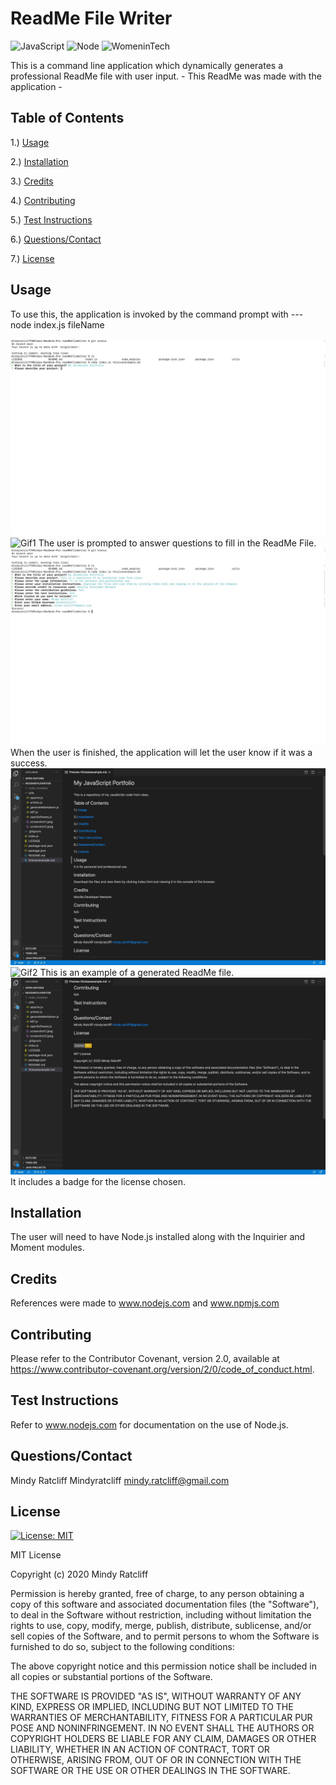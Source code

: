 # ReadMe File Writer
 
 ![JavaScript](https://img.shields.io/github/languages/top/Mindyratcliff/readMeFileWriter) ![Node](https://img.shields.io/badge/-nodejs-green) ![WomeninTech](https://img.shields.io/badge/womanmade-100%25-ff69b4)

 

This is a command line application which dynamically generates a professional ReadMe file with user input. - This ReadMe was made with the application - 

## Table of Contents
1.) [Usage](#usage)

2.) [Installation](#installation)

3.) [Credits](#credits)

4.) [Contributing](#contributing)

5.) [Test Instructions](#test-instructions)

6.) [Questions/Contact](#questions/contact)

7.) [License](#license)

## Usage
To use this, the application is invoked by the command prompt with --- node index.js fileName 

![ScreenShot1](https://github.com/Mindyratcliff/readMeFileWriter/blob/main/utils/screenshot1.jpeg)
![Gif1](https://github.com/Mindyratcliff/readMeFileWriter/blob/main/utils/videodemo1.gif)
The user is prompted to answer questions to fill in the ReadMe File.
![ScreenShot2](https://github.com/Mindyratcliff/readMeFileWriter/blob/main/utils/screenshot2.jpeg)
When the user is finished, the application will let the user know if it was a success.
![ExampleReadMe](https://github.com/Mindyratcliff/readMeFileWriter/blob/main/utils/examplereadme1.jpeg)
![Gif2](https://github.com/Mindyratcliff/readMeFileWriter/blob/main/utils/videodemo2.gif)
This is an example of a generated ReadMe file.
![ExampleReadMe2](https://github.com/Mindyratcliff/readMeFileWriter/blob/main/utils/examplereadme2.jpeg)
It includes a badge for the license chosen.


## Installation 
The user will need to have Node.js installed along with the Inquirier and Moment modules. 

## Credits
References were made to www.nodejs.com and www.npmjs.com

## Contributing 
Please refer to the Contributor Covenant, version 2.0, available at https://www.contributor-covenant.org/version/2/0/code_of_conduct.html.

## Test Instructions 
Refer to www.nodejs.com for documentation on the use of Node.js.

## Questions/Contact 
Mindy Ratcliff
Mindyratcliff
mindy.ratcliff@gmail.com

## License
[![License: MIT](https://img.shields.io/badge/License-MIT-yellow.svg)](https://opensource.org/licenses/MIT) 

MIT License

Copyright (c) 2020 Mindy Ratcliff

Permission is hereby granted, free of charge, to any person obtaining a copy
of this software and associated documentation files (the "Software"), to deal
in the Software without restriction, including without limitation the rights
to use, copy, modify, merge, publish, distribute, sublicense, and/or sell
copies of the Software, and to permit persons to whom the Software is
furnished to do so, subject to the following conditions:

The above copyright notice and this permission notice shall be included in all
copies or substantial portions of the Software.

THE SOFTWARE IS PROVIDED "AS IS", WITHOUT WARRANTY OF ANY KIND, EXPRESS OR
IMPLIED, INCLUDING BUT NOT LIMITED TO THE WARRANTIES OF MERCHANTABILITY,
FITNESS FOR A PARTICULAR PUR
POSE AND NONINFRINGEMENT. IN NO EVENT SHALL THE
AUTHORS OR COPYRIGHT HOLDERS BE LIABLE FOR ANY CLAIM, DAMAGES OR OTHER
LIABILITY, WHETHER IN AN ACTION OF CONTRACT, TORT OR OTHERWISE, ARISING FROM,
OUT OF OR IN CONNECTION WITH THE SOFTWARE OR THE USE OR OTHER DEALINGS IN THE
SOFTWARE.






